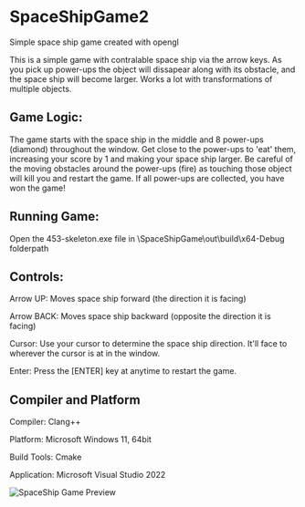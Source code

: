 # SpaceShipGame2
Simple space ship game created with opengl

This is a simple game with contralable space ship via the arrow keys. As you pick up power-ups the object will dissapear 
along with its obstacle, and the space ship will become larger. Works a lot with transformations of multiple objects.

## Game Logic:
The game starts with the space ship in the middle and 8 power-ups (diamond) throughout the window. Get close to the power-ups to 
'eat' them, increasing your score by 1 and making your space ship larger. Be careful of the moving obstacles around the power-ups 
(fire) as touching those object will kill you and restart the game. If all power-ups are collected, you have won the game!

## Running Game:
Open the 453-skeleton.exe file in \SpaceShipGame\out\build\x64-Debug folderpath

## Controls:
Arrow UP: Moves space ship forward (the direction it is facing)

Arrow BACK: Moves space ship backward (opposite the direction it is facing)

Cursor: Use your cursor to determine the space ship direction. It'll face to wherever the cursor is at in the window.

Enter: Press the [ENTER] key at anytime to restart the game.

## Compiler and Platform
Compiler: Clang++

Platform: Microsoft Windows 11, 64bit

Build Tools: Cmake

Application: Microsoft Visual Studio 2022

![SpaceShip Game Preview](https://github.com/juandiegovil/SpaceShipGame2/assets/66028457/da792985-5e48-499e-80b7-747f70eb09d2)

